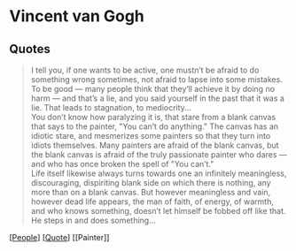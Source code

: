 # Vincent van Gogh

## Quotes

> I tell you, if one wants to be active, one mustn’t be afraid to do something wrong sometimes, not afraid to lapse into some mistakes. To be good — many people think that they’ll achieve it by doing no harm — and that’s a lie, and you said yourself in the past that it was a lie. That leads to stagnation, to mediocrity...  
> You don’t know how paralyzing it is, that stare from a blank canvas that says to the painter, "You can’t do anything." The canvas has an idiotic stare, and mesmerizes some painters so that they turn into idiots themselves. Many painters are afraid of the blank canvas, but the blank canvas is afraid of the truly passionate painter who dares — and who has once broken the spell of "You can’t."  
> Life itself likewise always turns towards one an infinitely meaningless, discouraging, dispiriting blank side on which there is nothing, any more than on a blank canvas. But however meaningless and vain, however dead life appears, the man of faith, of energy, of warmth, and who knows something, doesn’t let himself be fobbed off like that. He steps in and does something...

[[People]] [[Quote]] [[Painter]]

[//begin]: # "Autogenerated link references for markdown compatibility"
[People]: people "People"
[Quote]: quote "Quote"
[//end]: # "Autogenerated link references"